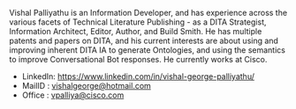 Vishal Palliyathu is an Information Developer, and has experience across the various facets of Technical Literature Publishing - as a DITA Strategist, Information Architect, Editor, Author, and Build Smith. He has multiple patents and papers on DITA, and his current interests are about using and improving inherent DITA IA to generate Ontologies, and using the semantics to improve Conversational Bot responses. He currently works at Cisco.





- LinkedIn: https://www.linkedin.com/in/vishal-george-palliyathu/
- MailID  : vishalgeorge@hotmail.com
- Office  : vpalliya@cisco.com

<!---
vpalliya/vpalliya is a ✨ special ✨ repository because its `README.md` (this file) appears on your GitHub profile.
You can click the Preview link to take a look at your changes.
--->
